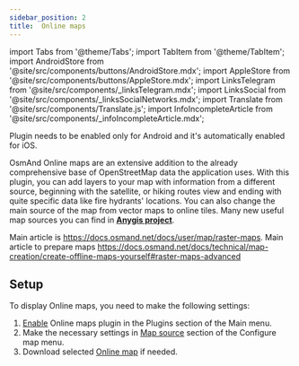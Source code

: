 ```yaml
---
sidebar_position: 2
title:  Online maps
---
```


import Tabs from '@theme/Tabs';
import TabItem from '@theme/TabItem';
import AndroidStore from '@site/src/components/buttons/AndroidStore.mdx';
import AppleStore from '@site/src/components/buttons/AppleStore.mdx';
import LinksTelegram from '@site/src/components/_linksTelegram.mdx';
import LinksSocial from '@site/src/components/_linksSocialNetworks.mdx';
import Translate from '@site/src/components/Translate.js';
import InfoIncompleteArticle from '@site/src/components/_infoIncompleteArticle.mdx';

<InfoIncompleteArticle/>

Plugin needs to be enabled only for Android and it's automatically enabled for iOS.

OsmAnd Online maps are an extensive addition to the already comprehensive base of OpenStreetMap data the application uses. With this plugin, you can add layers to your map with information from a different source, beginning with the satellite, or hiking routes view and ending with quite specific data like fire hydrants' locations. You can also change the main source of the map from vector maps to online tiles.
Many new useful map sources you can find in <a href="https://anygis.ru/Web/Html/Osmand_en"><b>Anygis project</b></a>.

Main article is https://docs.osmand.net/docs/user/map/raster-maps.
Main article to prepare maps https://docs.osmand.net/docs/technical/map-creation/create-offline-maps-yourself#raster-maps-advanced

## Setup

To display Online maps, you need to make the following settings: 

1. [Enable](../plugins/index.md#enable--disable) Online maps plugin in the Plugins section of the Main menu. 
2. Make the necessary settings in [Map source](#displaying-online-map) section of the Configure map menu.  
3. Download selected [Online map](#how-to-prepare-raster-maps) if needed.  



